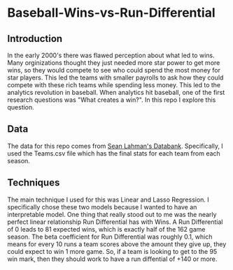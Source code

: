# Baseball-Wins-vs-Run-Differential
## Introduction
In the early 2000's there was flawed perception about what led to wins. Many orginizations thought they just needed more star power to get more wins, so they would compete to see who could spend the most money for star players. This led the teams with smaller payrolls to ask how they could compete with these rich teams while spending less money. This led to the analytics revolution in baseball. When analytics hit baseball, one of the first research questions was "What creates a win?". In this repo I explore this question.

## Data
The data for this repo comes from [Sean Lahman's Databank](https://www.seanlahman.com/baseball-archive/statistics/). Specifically, I used the Teams.csv file which has the final stats for each team from each season.

## Techniques
The main technique I used for this was Linear and Lasso Regression. I specifically chose these two models because I wanted to have an interpretable model. One thing that really stood out to me was the nearly perfect linear relationship Run Differential has with Wins. A Run Differential of 0 leads to 81 expected wins, which is exactly half of the 162 game season. The beta coefficient for Run Differential was roughly 0.1, which means for every 10 runs a team scores above the amount they give up, they could expect to win 1 more game. So, if a team is looking to get to the 95 win mark, then they should work to have a run diffential of +140 or more.
